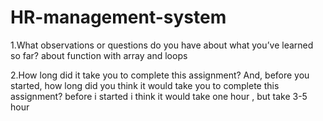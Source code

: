 # HR-management-system
1.What observations or questions do you have about what you’ve learned so far?
about function with array and loops

2.How long did it take you to complete this assignment? And, before you started, how long did you think it would take you to complete this assignment?
before i started i think it would take one hour , but take 3-5 hour


